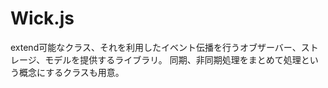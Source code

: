 # Wick.js
extend可能なクラス、それを利用したイベント伝播を行うオブザーバー、ストレージ、モデルを提供するライブラリ。
同期、非同期処理をまとめて処理という概念にするクラスも用意。


